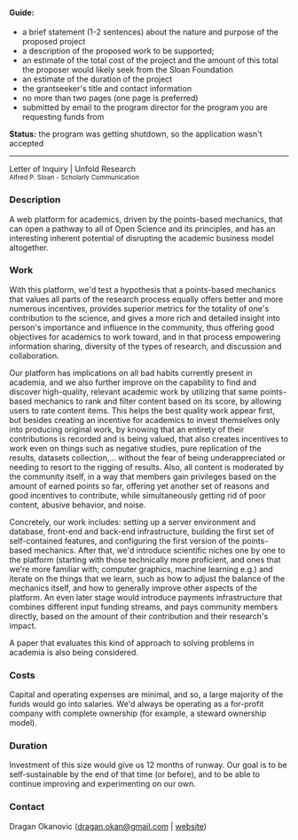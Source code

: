 #### Guide:
- a brief statement (1-2 sentences) about the nature and purpose of the proposed project
- a description of the proposed work to be supported;
- an estimate of the total cost of the project and the amount of this total the proposer would likely seek from the Sloan Foundation
- an estimate of the duration of the project
- the grantseeker's title and contact information
- no more than two pages (one page is preferred)
- submitted by email to the program director for the program you are requesting funds from

**Status:** the program was getting shutdown, so the application wasn't accepted

---

Letter of Inquiry | Unfold Research <br />
<small>Alfred P. Sloan - Scholarly Communication</small>

### Description
A web platform for academics, driven by the points-based mechanics, that
can open a pathway to all of Open Science and its principles, and has an
interesting inherent potential of disrupting the academic business model
altogether.

### Work
With this platform, we'd test a hypothesis that a points-based mechanics
that values all parts of the research process equally offers better and
more numerous incentives, provides superior metrics for the totality of
one's contribution to the science, and gives a more rich and detailed
insight into person's importance and influence in the community, thus
offering good objectives for academics to work toward, and in that
process empowering information sharing, diversity of the types of
research, and discussion and collaboration.

Our platform has implications on all bad habits currently present in
academia, and we also further improve on the capability to find and
discover high-quality, relevant academic work by utilizing that same
points-based mechanics to rank and filter content based on its score, by
allowing users to rate content items. This helps the best quality work
appear first, but besides creating an incentive for academics to invest
themselves only into producing original work, by knowing that an
entirety of their contributions is recorded and is being valued, that
also creates incentives to work even on things such as negative studies,
pure replication of the results, datasets collection,... without the
fear of being underappreciated or needing to resort to the rigging of
results. Also, all content is moderated by the community itself, in a
way that members gain privileges based on the amount of earned points so
far, offering yet another set of reasons and good incentives to
contribute, while simultaneously getting rid of poor content, abusive
behavior, and noise.

Concretely, our work includes: setting up a server environment and
database, front-end and back-end infrastructure, building the first set
of self-contained features, and configuring the first version of the
points-based mechanics. After that, we'd introduce scientific niches one
by one to the platform (starting with those technically more proficient,
and ones that we're more familiar with; computer graphics, machine
learning e.g.) and iterate on the things that we learn, such as how to
adjust the balance of the mechanics itself, and how to generally improve
other aspects of the platform. An even later stage would introduce
payments infrastructure that combines different input funding streams,
and pays community members directly, based on the amount of their
contribution and their research's impact.

A paper that evaluates this kind of approach to solving problems in
academia is also being considered.

### Costs
Capital and operating expenses are minimal, and so, a large majority of
the funds would go into salaries. We'd always be operating as a
for-profit company with complete ownership (for example, a steward
ownership model).

### Duration
Investment of this size would give us 12 months of runway. Our goal is
to be self-sustainable by the end of that time (or before), and to be
able to continue improving and experimenting on our own.

### Contact
Dragan Okanovic (<a href="mailto:dragan.okan@gmail.com">dragan.okan@gmail.com</a> | <a href="https://abstractalgo.com">website</a>)